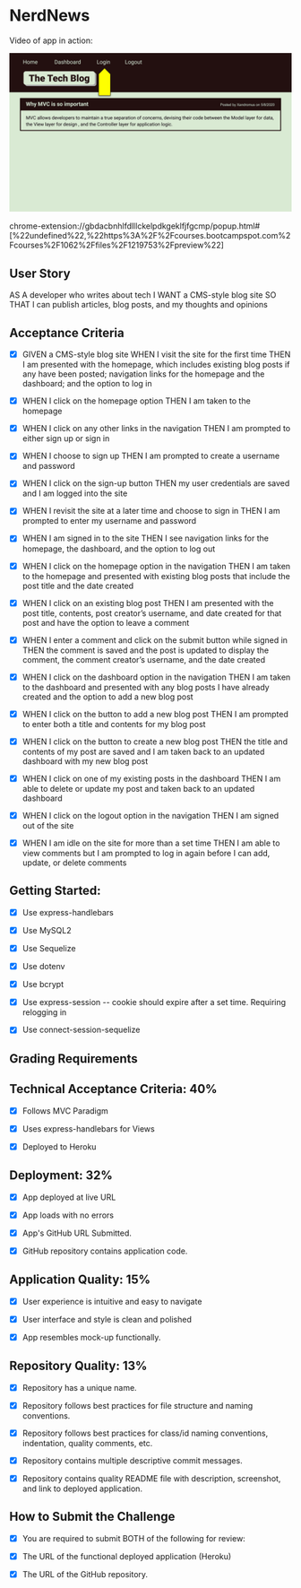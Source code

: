 # NerdNews



Video of app in action:

![x](14-mvc-homework-demo-01.gif)

chrome-extension://gbdacbnhlfdlllckelpdkgeklfjfgcmp/popup.html#[%22undefined%22,%22https%3A%2F%2Fcourses.bootcampspot.com%2Fcourses%2F1062%2Ffiles%2F1219753%2Fpreview%22]


## User Story
AS A developer who writes about tech
I WANT a CMS-style blog site
SO THAT I can publish articles, blog posts, and my thoughts and opinions

## Acceptance Criteria

- [x] GIVEN a CMS-style blog site
WHEN I visit the site for the first time
THEN I am presented with the homepage, which includes existing blog posts if any have been posted; navigation links for the homepage and the dashboard; and the option to log in

- [x] WHEN I click on the homepage option
THEN I am taken to the homepage

- [x] WHEN I click on any other links in the navigation
THEN I am prompted to either sign up or sign in

- [x] WHEN I choose to sign up
THEN I am prompted to create a username and password

- [x] WHEN I click on the sign-up button
THEN my user credentials are saved and I am logged into the site

- [x] WHEN I revisit the site at a later time and choose to sign in
THEN I am prompted to enter my username and password 

- [x] WHEN I am signed in to the site
THEN I see navigation links for the homepage, the dashboard, and the option to log out

- [x] WHEN I click on the homepage option in the navigation
THEN I am taken to the homepage and presented with existing blog posts that include the post title and the date created

- [x] WHEN I click on an existing blog post
THEN I am presented with the post title, contents, post creator’s username, and date created for that post and have the option to leave a comment

- [x] WHEN I enter a comment and click on the submit button while signed in
THEN the comment is saved and the post is updated to display the comment, the comment creator’s username, and the date created

- [x] WHEN I click on the dashboard option in the navigation
THEN I am taken to the dashboard and presented with any blog posts I have already created and the option to add a new blog post 

- [x] WHEN I click on the button to add a new blog post
THEN I am prompted to enter both a title and contents for my blog post

- [x] WHEN I click on the button to create a new blog post
THEN the title and contents of my post are saved and I am taken back to an updated dashboard with my new blog post

- [x] WHEN I click on one of my existing posts in the dashboard
THEN I am able to delete or update my post and taken back to an updated dashboard

- [x] WHEN I click on the logout option in the navigation
THEN I am signed out of the site

- [x] WHEN I am idle on the site for more than a set time
THEN I am able to view comments but I am prompted to log in again before I can add, update, or delete comments



## Getting Started:


- [x] Use express-handlebars

- [x] Use MySQL2

- [x] Use Sequelize

- [x] Use dotenv

- [x] Use bcrypt

- [x] Use express-session -- cookie should expire after a set time.  Requiring relogging in

- [x] Use connect-session-sequelize




## Grading Requirements


## Technical Acceptance Criteria: 40%
- [x] Follows MVC Paradigm

- [x] Uses express-handlebars for Views

- [x] Deployed to Heroku


## Deployment: 32%
- [x] App deployed at live URL

- [x] App loads with no errors

- [x] App's GitHub URL Submitted.

- [x] GitHub repository contains application code.

## Application Quality: 15%
- [x] User experience is intuitive and easy to navigate

- [x] User interface and style is clean and polished

- [x] App resembles mock-up functionally.

## Repository Quality: 13%
- [x] Repository has a unique name.

- [x] Repository follows best practices for file structure and naming conventions.

- [x] Repository follows best practices for class/id naming conventions, indentation, quality comments, etc.

- [x] Repository contains multiple descriptive commit messages.

- [x] Repository contains quality README file with description, screenshot, and link to deployed application.




## How to Submit the Challenge
- [x] You are required to submit BOTH of the following for review:

- [x] The URL of the functional deployed application (Heroku)

- [x] The URL of the GitHub repository.